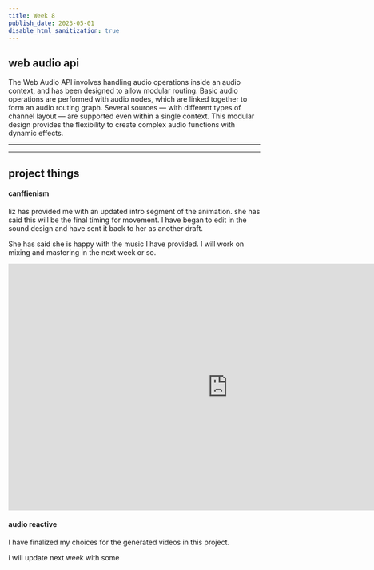 ```yaml
---
title: Week 8
publish_date: 2023-05-01
disable_html_sanitization: true
---
```

## web audio api 


The Web Audio API involves handling audio operations inside an audio context, and has been designed to allow modular routing. Basic audio operations are performed with audio nodes, which are linked together to form an audio routing graph. Several sources — with different types of channel layout — are supported even within a single context. This modular design provides the flexibility to create complex audio functions with dynamic effects.





---

<!-- ## web audio experiment

recently I have been obsessed with web audio. 

this is an experiement made using javascript and a sampled 303 bassline. I wanted to explore the visual relationship between visuals and audio on the web 

 [NetArt sound experiemnt](https://netart-davis.deno.dev/)

  -->


---


## project things 


#### canffienism 

liz has provided me with an updated intro segment of the animation. she has said this will be the final timing for movement. I have began to edit in the sound design and have sent it back to her as another draft.  

She has said she is happy with the music I have provided. I will work on mixing and mastering in the next week or so. 

<iframe width="878" height="494" src="https://www.youtube.com/embed/pwNP35hk6sk" title="LIZ ANIMATION SOUNDDRAFT 8" frameborder="0" allow="accelerometer; autoplay; clipboard-write; encrypted-media; gyroscope; picture-in-picture; web-share" allowfullscreen></iframe>


#### audio reactive 

I have finalized my choices for the generated videos in this project.

i will update next week with some 


